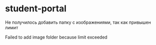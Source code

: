 # student-portal

Не получилось добавить папку с изображениями, так как привышен лимит


Failed to add image folder because limit exceeded

